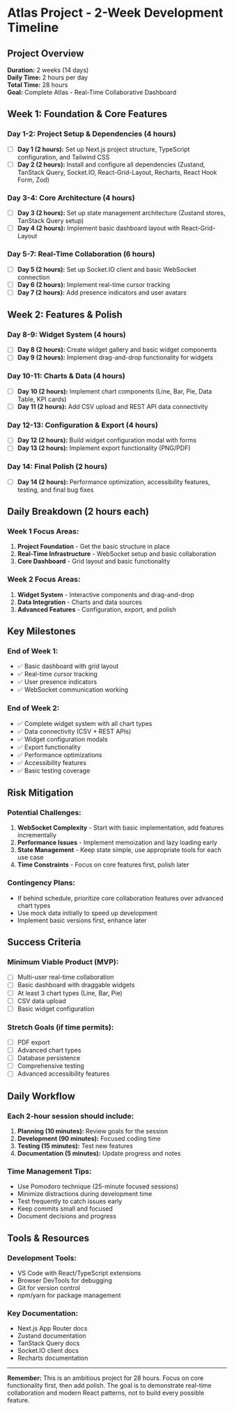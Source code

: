 # Atlas Project - 2-Week Development Timeline

## Project Overview

**Duration:** 2 weeks (14 days)  
**Daily Time:** 2 hours per day  
**Total Time:** 28 hours  
**Goal:** Complete Atlas - Real-Time Collaborative Dashboard

## Week 1: Foundation & Core Features

### Day 1-2: Project Setup & Dependencies (4 hours)

- [ ] **Day 1 (2 hours):** Set up Next.js project structure, TypeScript configuration, and Tailwind CSS
- [ ] **Day 2 (2 hours):** Install and configure all dependencies (Zustand, TanStack Query, Socket.IO, React-Grid-Layout, Recharts, React Hook Form, Zod)

### Day 3-4: Core Architecture (4 hours)

- [ ] **Day 3 (2 hours):** Set up state management architecture (Zustand stores, TanStack Query setup)
- [ ] **Day 4 (2 hours):** Implement basic dashboard layout with React-Grid-Layout

### Day 5-7: Real-Time Collaboration (6 hours)

- [ ] **Day 5 (2 hours):** Set up Socket.IO client and basic WebSocket connection
- [ ] **Day 6 (2 hours):** Implement real-time cursor tracking
- [ ] **Day 7 (2 hours):** Add presence indicators and user avatars

## Week 2: Features & Polish

### Day 8-9: Widget System (4 hours)

- [ ] **Day 8 (2 hours):** Create widget gallery and basic widget components
- [ ] **Day 9 (2 hours):** Implement drag-and-drop functionality for widgets

### Day 10-11: Charts & Data (4 hours)

- [ ] **Day 10 (2 hours):** Implement chart components (Line, Bar, Pie, Data Table, KPI cards)
- [ ] **Day 11 (2 hours):** Add CSV upload and REST API data connectivity

### Day 12-13: Configuration & Export (4 hours)

- [ ] **Day 12 (2 hours):** Build widget configuration modal with forms
- [ ] **Day 13 (2 hours):** Implement export functionality (PNG/PDF)

### Day 14: Final Polish (2 hours)

- [ ] **Day 14 (2 hours):** Performance optimization, accessibility features, testing, and final bug fixes

## Daily Breakdown (2 hours each)

### Week 1 Focus Areas:

1. **Project Foundation** - Get the basic structure in place
2. **Real-Time Infrastructure** - WebSocket setup and basic collaboration
3. **Core Dashboard** - Grid layout and basic functionality

### Week 2 Focus Areas:

1. **Widget System** - Interactive components and drag-and-drop
2. **Data Integration** - Charts and data sources
3. **Advanced Features** - Configuration, export, and polish

## Key Milestones

### End of Week 1:

- ✅ Basic dashboard with grid layout
- ✅ Real-time cursor tracking
- ✅ User presence indicators
- ✅ WebSocket communication working

### End of Week 2:

- ✅ Complete widget system with all chart types
- ✅ Data connectivity (CSV + REST APIs)
- ✅ Widget configuration modals
- ✅ Export functionality
- ✅ Performance optimizations
- ✅ Accessibility features
- ✅ Basic testing coverage

## Risk Mitigation

### Potential Challenges:

1. **WebSocket Complexity** - Start with basic implementation, add features incrementally
2. **Performance Issues** - Implement memoization and lazy loading early
3. **State Management** - Keep state simple, use appropriate tools for each use case
4. **Time Constraints** - Focus on core features first, polish later

### Contingency Plans:

- If behind schedule, prioritize core collaboration features over advanced chart types
- Use mock data initially to speed up development
- Implement basic versions first, enhance later

## Success Criteria

### Minimum Viable Product (MVP):

- [ ] Multi-user real-time collaboration
- [ ] Basic dashboard with draggable widgets
- [ ] At least 3 chart types (Line, Bar, Pie)
- [ ] CSV data upload
- [ ] Basic widget configuration

### Stretch Goals (if time permits):

- [ ] PDF export
- [ ] Advanced chart types
- [ ] Database persistence
- [ ] Comprehensive testing
- [ ] Advanced accessibility features

## Daily Workflow

### Each 2-hour session should include:

1. **Planning (10 minutes):** Review goals for the session
2. **Development (90 minutes):** Focused coding time
3. **Testing (15 minutes):** Test new features
4. **Documentation (5 minutes):** Update progress and notes

### Time Management Tips:

- Use Pomodoro technique (25-minute focused sessions)
- Minimize distractions during development time
- Test frequently to catch issues early
- Keep commits small and focused
- Document decisions and progress

## Tools & Resources

### Development Tools:

- VS Code with React/TypeScript extensions
- Browser DevTools for debugging
- Git for version control
- npm/yarn for package management

### Key Documentation:

- Next.js App Router docs
- Zustand documentation
- TanStack Query docs
- Socket.IO client docs
- Recharts documentation

---

**Remember:** This is an ambitious project for 28 hours. Focus on core functionality first, then add polish. The goal is to demonstrate real-time collaboration and modern React patterns, not to build every possible feature.
